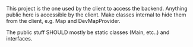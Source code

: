 This project is the one used by the client to access the backend. 
Anything public here is accessible by the client.
Make classes internal to hide them from the client, e.g. Map and DevMapProvider.

The public stuff SHOULD mostly be static classes (Main, etc..) and interfaces.

